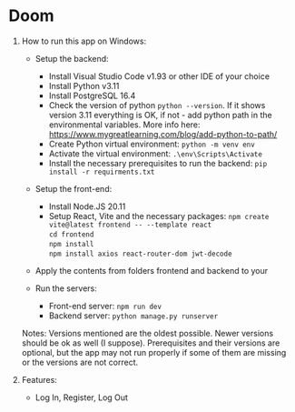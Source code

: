 # Doom
1. How to run this app on Windows:
    - Setup the backend:
        - Install Visual Studio Code v1.93 or other IDE of your choice
        - Install Python v3.11
        - Install PostgreSQL 16.4  
        - Check the version of python `python --version`. If it shows version 3.11 everything is OK, if not - add python path in the environmental variables. More info here: https://www.mygreatlearning.com/blog/add-python-to-path/ 
        - Create Python virtual environment: `python -m venv env`
        - Activate the virtual environment: `.\env\Scripts\Activate`
        - Install the necessary prerequisites to run the backend: `pip install -r requirments.txt`

    - Setup the front-end:
        - Install Node.JS 20.11
        - Setup React, Vite and the necessary packages:
        `npm create vite@latest frontend -- --template react`  
        `cd frontend`  
        `npm install`  
        `npm install axios react-router-dom jwt-decode` 
    
    - Apply the contents from folders frontend and backend to your 

    - Run the servers:
        - Front-end server: `npm run dev`  
        - Backend server: `python manage.py runserver` 

    Notes: Versions mentioned are the oldest possible. Newer versions should be ok as well (I suppose). Prerequisites and their versions are optional, but the app may not run properly if some of them are missing or the versions are not correct.

2. Features:
    - Log In, Register, Log Out
